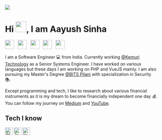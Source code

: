 <img src="https://media-exp1.licdn.com/dms/image/C5616AQFUXvvgEPWjCg/profile-displaybackgroundimage-shrink_350_1400/0/1517464886072?e=1612396800&v=beta&t=HqdNZaglCwQpHMULWe3GOlckO96AhXrnfFjkRBfLwfk" />

# Hi <a href="http://www.aayushsinha.com/"><img src="https://media.giphy.com/media/hvRJCLFzcasrR4ia7z/giphy.gif" width="35px"></a>, I am Aayush Sinha

<a href="https://www.linkedin.com/in/aayushsinha/"><img src="https://img.shields.io/badge/-@aayushsinha-blue?style=flat&logo=Linkedin&logoColor=white&link=https://www.linkedin.com/in/aayushsinha/" height="30"/></a> &nbsp;
<a href="https://aayusharyan.medium.com/"><img src="https://img.shields.io/badge/-@aayusharyan-000000?style=flat&logo=Medium&logoColor=white&link=https://aayusharyan.medium.com/" height="30"/></a> &nbsp;
<a href="https://www.facebook.com/aayush.aryan/"><img src="https://img.shields.io/badge/-@aayush.aryan-blue?style=flat&logo=Facebook&logoColor=white&link=https://www.facebook.com/aayush.aryan/" height="30"/></a> &nbsp;
<a href="https://www.instagram.com/yush.dev/"><img src="https://img.shields.io/badge/-@yush.dev-purple?style=flat&logo=Instagram&logoColor=white&link=https://www.instagram.com/yush.dev/" height="30"/></a> &nbsp;
<a href="https://www.youtube.com/aayushsinhaofficial"><img src="https://img.shields.io/badge/-@aayushsinhaofficial-c14438?style=flat&logo=Youtube&logoColor=white&link=https://www.youtube.com/aayushsinhaofficial" height="30"/></a>


I am a Software Engineer :computer: from India. Currently working [@Kemuri Technology](https://kemuri.in/) as a Senior Systems Engineer. I have worked on various languages but these days I am working on PHP and VueJS mainly. I am also pursuing my Master's Degree [@BITS Pilani](https://www.bits-pilani.ac.in/) with specialization in Security :books:.

Except programming and tech, I like to research about various financial instruments as it is my dream to become financially independent one day :moneybag:. You can follow my journey on [Medium](https://aayusharyan.medium.com/) and [YouTube](https://www.youtube.com/aayushsinhaofficial).

## Tech I know
<code><img title="PHP" height="25" src="https://www.php.net/images/logos/php-logo-bigger.png"></code>
<code><img title="Java" height="25" src="https://upload.wikimedia.org/wikipedia/en/3/30/Java_programming_language_logo.svg"></code>
<code><img title="VueJS" height="25" src="https://upload.wikimedia.org/wikipedia/commons/9/95/Vue.js_Logo_2.svg"></code>


<!-- Past Projects showcase -->

<!--
**aayusharyan/aayusharyan** is a ✨ _special_ ✨ repository because its `README.md` (this file) appears on your GitHub profile.

Here are some ideas to get you started:

- 🔭 I’m currently working on ...
- 🌱 I’m currently learning ...
- 👯 I’m looking to collaborate on ...
- 🤔 I’m looking for help with ...
- 💬 Ask me about ...
- 📫 How to reach me: ...
- 😄 Pronouns: ...
- ⚡ Fun fact: ...
-->
  
